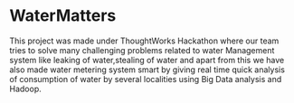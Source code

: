 # WaterMatters
This project was made under ThoughtWorks Hackathon where our team tries to solve many challenging problems related to water Management system like leaking of water,stealing of water and apart from this we have also made water metering system smart by giving  real time quick analysis of consumption of water by several localities using Big Data analysis and Hadoop.
